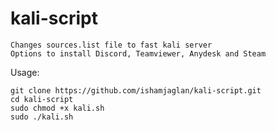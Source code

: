 # kali-script
	Changes sources.list file to fast kali server
	Options to install Discord, Teamviewer, Anydesk and Steam

Usage:
	
	git clone https://github.com/ishamjaglan/kali-script.git
	cd kali-script
	sudo chmod +x kali.sh
	sudo ./kali.sh
